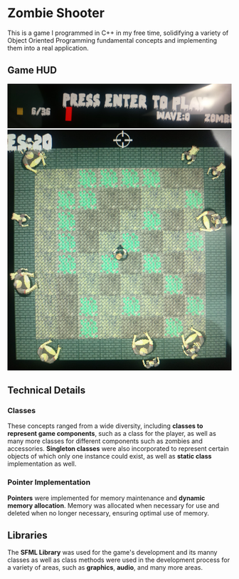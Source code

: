 # Zombie Shooter
This is a game I programmed in C++ in my free time, solidifying a variety of Object Oriented Programming fundamental concepts and implementing them into a real application. 

## Game HUD
![Score View](ScoreView.jpg)
![Game View](GameView.jpg)

## Technical Details

### Classes
These concepts ranged from a wide diversity, including **classes to represent game components**, such as a class for the player, as well as many more classes for different components such as zombies and accessories.
**Singleton classes** were also incorporated to represent certain objects of which only one instance could exist, as well as **static class** implementation as well.

### Pointer Implementation
**Pointers** were implemented for memory maintenance and **dynamic memory allocation**. Memory was allocated when necessary for use and deleted when no longer necessary, ensuring optimal use of memory.

## Libraries
The **SFML Library** was used for the game's development and its manny classes as well as class methods were used in the development process for a variety of areas, such as **graphics**, **audio**, and many more areas.
